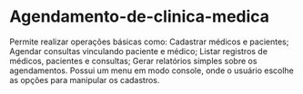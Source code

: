 # Agendamento-de-clinica-medica
Permite realizar operações básicas como:  Cadastrar médicos e pacientes;  Agendar consultas vinculando paciente e médico;  Listar registros de médicos, pacientes e consultas;  Gerar relatórios simples sobre os agendamentos.  Possui um menu em modo console, onde o usuário escolhe as opções para manipular os cadastros.
